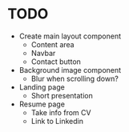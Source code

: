 # TODO

- Create main layout component
  - Content area
  - Navbar
  - Contact button
- Background image component
  - Blur when scrolling down?
- Landing page
  - Short presentation
- Resume page
  - Take info from CV
  - Link to Linkedin
